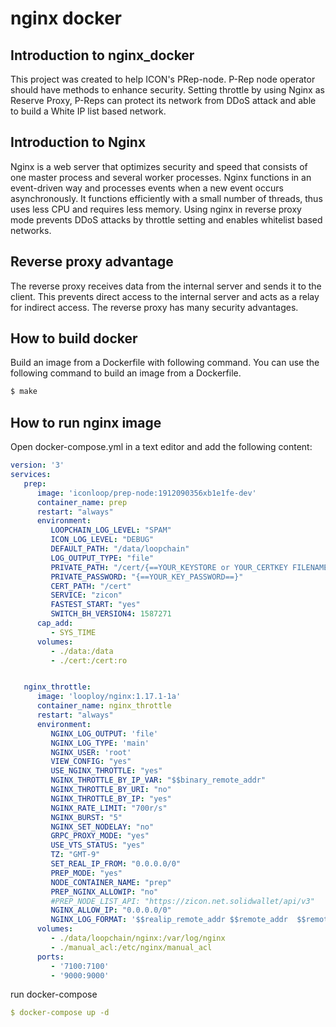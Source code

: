 # nginx docker 

## Introduction to nginx_docker
This project was created to help ICON's PRep-node.
P-Rep node operator should have methods to enhance security.
Setting throttle by using Nginx as Reserve Proxy, P-Reps can protect its network from DDoS attack and able to build a White IP list based network.



## Introduction to Nginx
Nginx is a web server that optimizes security and speed that consists of one master process and several worker processes.
Nginx functions in an event-driven way and processes events when a new event occurs asynchronously.
It functions efficiently with a small number of threads, thus uses less CPU and requires less memory.
Using nginx in reverse proxy mode prevents DDoS attacks by throttle setting and enables whitelist based networks.

## Reverse proxy advantage
The reverse proxy receives data from the internal server and sends it to the client. This prevents direct access to the internal server and acts as a relay for indirect access. The reverse proxy has many security advantages.


## How to build docker

Build an image from a Dockerfile with following command.
You can use the following command to build an image from a Dockerfile.

```bash
$ make
```
 
## How to run nginx image 

Open docker-compose.yml in a text editor and add the following content:

```yaml
version: '3'
services:
   prep:
      image: 'iconloop/prep-node:1912090356xb1e1fe-dev'
      container_name: prep
      restart: "always"
      environment:
         LOOPCHAIN_LOG_LEVEL: "SPAM"
         ICON_LOG_LEVEL: "DEBUG"
         DEFAULT_PATH: "/data/loopchain"
         LOG_OUTPUT_TYPE: "file"
         PRIVATE_PATH: "/cert/{==YOUR_KEYSTORE or YOUR_CERTKEY FILENAME==}"
         PRIVATE_PASSWORD: "{==YOUR_KEY_PASSWORD==}"
         CERT_PATH: "/cert"
         SERVICE: "zicon"
         FASTEST_START: "yes"
         SWITCH_BH_VERSION4: 1587271
      cap_add:
         - SYS_TIME
      volumes:
         - ./data:/data
         - ./cert:/cert:ro


   nginx_throttle:
      image: 'looploy/nginx:1.17.1-1a'
      container_name: nginx_throttle
      restart: "always"
      environment:
         NGINX_LOG_OUTPUT: 'file'
         NGINX_LOG_TYPE: 'main'
         NGINX_USER: 'root'
         VIEW_CONFIG: "yes"
         USE_NGINX_THROTTLE: "yes"
         NGINX_THROTTLE_BY_IP_VAR: "$$binary_remote_addr"
         NGINX_THROTTLE_BY_URI: "no"
         NGINX_THROTTLE_BY_IP: "yes"
         NGINX_RATE_LIMIT: "700r/s"
         NGINX_BURST: "5"
         NGINX_SET_NODELAY: "no"
         GRPC_PROXY_MODE: "yes"
         USE_VTS_STATUS: "yes"
         TZ: "GMT-9"
         SET_REAL_IP_FROM: "0.0.0.0/0"
         PREP_MODE: "yes"
         NODE_CONTAINER_NAME: "prep"
         PREP_NGINX_ALLOWIP: "no"
         #PREP_NODE_LIST_API: "https://zicon.net.solidwallet/api/v3"
         NGINX_ALLOW_IP: "0.0.0.0/0"
         NGINX_LOG_FORMAT: '$$realip_remote_addr $$remote_addr  $$remote_user [$$time_local] $$request $$status $$body_bytes_sent $$http_referer "$$http_user_agent" $$http_x_forwarded_for $$request_body $$server_protocol $$request_time'
      volumes:
         - ./data/loopchain/nginx:/var/log/nginx
         - ./manual_acl:/etc/nginx/manual_acl
      ports:
         - '7100:7100'
         - '9000:9000'


```

run docker-compose
```yaml
$ docker-compose up -d
```


